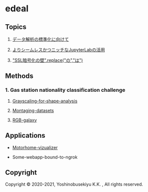 # edeal

## Topics

1. [データ解析の標準化に向けて](https://colab.research.google.com/github/yoshinobu-sekiyu/edeal/blob/master/colab.google.com/Dataanalysis-standardization-1.ipynb)

2. [よりシームレスかつニッチなJupyterLabの活用](https://colab.research.google.com/github/yoshinobu-sekiyu/edeal/blob/master/colab.google.com/Dataanalysis-standardization-2.ipynb)

3. ["SSL暗号化の壁".replace("の","は")](https://colab.research.google.com/github/yoshinobu-sekiyu/edeal/blob/master/colab.google.com/Motorhome-markov-chain-3.ipynb)


## Methods

### 1. Gas station nationality classification challenge

1. [Grayscaling-for-shape-analysis](https://colab.research.google.com/github/yoshinobu-sekiyu/edeal/blob/master/colab.google.com/Gas-station-nationality-classification-1.ipynb)

2. [Montaging-datasets](https://colab.research.google.com/github/yoshinobu-sekiyu/edeal/blob/master/colab.google.com/Gas-station-nationality-classification-2.ipynb)

3. [RGB-galaxy](https://colab.research.google.com/github/yoshinobu-sekiyu/edeal/blob/master/colab.google.com/Gas-station-nationality-classification-3.ipynb)

## Applications

* [Motorhome-vizualizer](https://yoshinobu-sekiyu.github.io/edeal)

* Some-webapp-bound-to-ngrok

## Copyright

Copyright ©︎ 2020-2021, Yoshinobusekiyu K.K. , All rights reserved.
